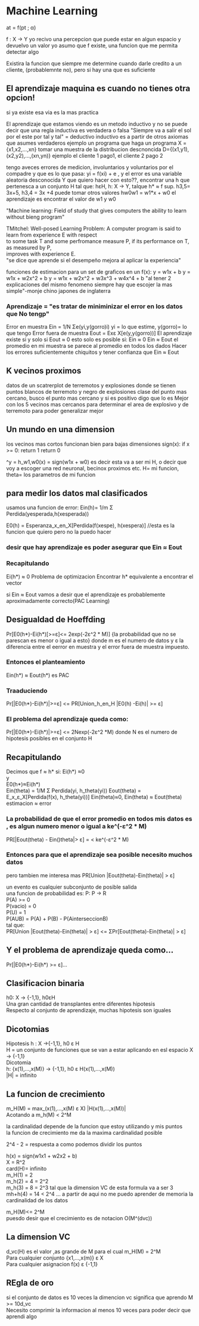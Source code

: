 # Machine Learning
at = f(pt ; α)

f : X -> Y yo recivo una percepcion que puede estar en algun espacio y devuelvo un valor
yo asumo que f existe, una funcion que me permita detectar algo

Existira la funcion que siempre me determine cuando darle credito a un cliente, (probablemnte no), pero si hay una que es suficiente

## El aprendizaje maquina es cuando no tienes otra opcion!
si ya existe esa via es la mas practica

El aprendizaje que estamos viendo es un metodo inductivo y no se puede decir que una regla inductiva es verdadera o falsa
"Siempre va a salir el sol por el este por tal y tal" = deductivo
inductivo es a partir de otros axiomas que asumes verdaderos 
 ejemplo un programa que haga un programa
 X = {x1,x2,...,xn}
 tomar una muestra de la distribucion descnoncida
 D={(x1,y1),(x2,y2),...,(xn,yn)} ejemplo el cliente 1 pago1, el cliente 2 pago 2

 tengo aveces errores de medicion, involuntarios y voluntarios por el compadre
 y que es lo que pasa:
  yi = f(xi) + e , y el error es una variable aleatoria desconocida
  Y que quiero hacer con esto??, encontrar una h que pertenesca a un conjunto H tal que:
  hεH, h: X -> Y, talque h* ≈ f
  sup. h3,5= 3x+5, h3,4 = 3x +4 puede tomar otros valores
  hw0w1 = w1*x + w0
  el aprendizaje es encontrar el valor de w1 y w0

  "Machine learning: Field of study that gives computers the ability to learn without bieng program"

  TMitchel:
    Well-posed Learning Problem: A computer program is said to learn from experience E with respect  
    to some task T and some perfromance measure P, if its performance on T, as measured by P,  
    improves with experience E.  
    "se dice que aprende si el desempeño mejora al aplicar la experiencia"

funciones de estimacion para un set de graficos en un f(x):
  y = w1x + b
  y = w1x + w2x^2 + b
  y = w1x + w2x^2 + w3x^3 + w4x^4 + b
  "al tener 2 explicaciones del mismo fenomeno siempre hay que escojer la mas simple"-monje chino japones de inglaterra
### Aprendizaje = "es tratar de miniminizar el error en los datos que No tengp"

Error en muestra Ein = 1/N Σe(yi,y(gorro)i) yi = lo que estime, y(gorro)= lo que tengo
Error fuera de muestra Eout = Exε X[e(y,y(gorro))]
El aprendizaje existe si y solo si Eout ≈ 0
esto solo es posible si:
   Ein ≈ 0
   Ein ≈ Eout el promedio en mi muestra se parece al promedio en todos los dados
   Hacer los errores suficientemente chiquitos y tener confianza que Ein ≈ Eout

## K vecinos proximos
datos de un scatrerplot de terremotos y explosiones donde se tienen puntos blancos de terremoto y negro de explosiones
clase del punto mas cercano, busco el punto mas cercano y si es positivo digo que lo es
Mejor con los 5 vecinos mas cercanos para determinar el area de explosivo y de terremoto para poder generalizar mejor


 ## Un mundo en una dimension
 los vecinos mas cortos funcionan bien para bajas dimensiones
  sign(x):
     if x >= 0:
      return 1
     return 0
  
 ^y = h_w1,w0(x) = sign(w1x + w0)
es decir esta va a ser mi H, o decir que voy a escoger una red neuronal, becinox proximos etc.
H= mi funcion, theta= los parametros de mi funcion

## para medir los datos mal clasificados
usamos una funcion de error:
   Ein(h)= 1/m Σ Perdida(yesperada,h(xesperada))

E0(h) = Esperanza_x_en_X[Perdida(f(xespe), h(xespera)] //esta es la funcion que quiero pero no la puedo hacer

### desir que hay aprendizaje es poder asegurar que Ein ≈ Eout

### Recapitulando
Ei(h*) ≈ 0
Problema de optimizacion
Encontrar h* equivalente a encontrar el vector

si Ein ≈ Eout vamos a desir que el aprendizaje es probablemente aproximadamente correcto(PAC Learning)

## Desigualdad de Hoeffding
Pr[E0(h*)-Ei(h*)[>=ε]<= 2exp(-2ε^2 * M)]
{la probabilidad que no se parescan es menor o igual a esto}
donde m es el numero de datos y ε la diferencia entre el eerror en  muestra y el error fuera de muestra impuesto.

### Entonces el planteamiento
Ein(h*) ≈ Eout(h*) es PAC

### Traaduciendo
Pr[|E0(h*)-Ei(h*)|>=ε] <= PR[Union_h_en_H |E0(h) -Ei(h)| >= ε]

### El problema del aprendizaje queda como:
Pr[|E0(h*)-Ei(h*)|>=ε] <= 2Nexp(-2ε^2 *M)
donde N es el numero de hipotesis posibles en el conjunto H

## Recapitulando
Decimos que f ≈ h* si:
      Ei(h*) ≈0  
      y  
      E0(h*)≈Ei(h*)  
 Ein(theta) = 1/M Σ Perdida(yi, h_theta(yi))
 Eout(theta) = E_x_ε_X[Perdida(f(x), h_theta(yi))]
Ein(theta)≈0, Ein(theta) ≈ Eout(theta)  
              estimacion ≈ error  
 ### La probabilidad de que el error promedio en todos mis datos es , es algun numero menor o igual a ke^(-ε^2 * M)
PR[|Eout(theta) - Ein()theta|> ε] = < ke^(-ε^2 * M)  

### Entonces para que el aprendizaje sea posible necesito muchos datos
pero tambien me interesa mas
PR[Union |Eout(theta)-Ein(theta)| > ε]

un evento es cualquier subconjunto de posible salida  
una funcion de probabilidad es:
P: P -> R  
P(A) >= 0  
P(vacio) = 0  
P(U) = 1  
P(AUB) = P(A) + P(B) - P(AinterseccionB)  
tal que:  
PR[Union |Eout(theta)-Ein(theta)| > ε] <= ΣPr[Eout(theta)-Ein(theta)| > ε]  
## Y el problema de aprendizaje queda como...
Pr[|E0(h*)-Ei(h*) >= ε]...

## Clasificacion binaria
h0: X -> {-1,1}, h0εH  
Una gran cantidad de transplantes entre diferentes hipotesis  
Respecto al conjunto de aprendizaje, muchas hipotesis son iguales  

## Dicotomias
Hipotesis h : X ->{-1,1}, h0 ε H  
H = un conjunto de funciones que se van a estar aplicando en esl espacio X -> {-1,1}  
Dicotomia  
h: {x(1),...,x(M)} -> {-1,1}, h0 ε H(x(1),...,x(M))  
|H| = infinito  

## La funcion de crecimiento
m_H(M) = max_(x(1),...,x(M) ε X) |H(x(1),...,x(M))|  
Acotando a m_h(M) < 2^M  

la cardinalidad depende de la funcion que estoy utilizando y mis puntos  
la funcion de crecimiento me da la maxima cardinalidad posible  

2^4 - 2 = respuesta a como podemos dividir los puntos

h(x) = sign(w1x1 + w2x2 + b)  
X = R^2  
card(H)= infinito  
m_H(1) = 2  
m_h(2) = 4 = 2^2   
m_h(3) = 8 = 2^3  tal que la dimension VC de esta formula va  a ser 3  
mh+h(4) = 14 < 2^4 ... a partir de aqui no me puedo aprender de memoria la cardinalidad de los datos  

m_H(M)<= 2^M  
puesdo desir que el crecimiento es de notacion O(M^(dvc))
## La dimension VC  
d_vc(H) es el valor ,as grande de M para el cual m_H(M) = 2^M  
Para cualquier conjunto {x1,...,x(m)} ε X  
Para cualquier asignacion f(x) ε {-1,1}  

## REgla de oro
si el conjunto de datos es 10 veces la dimencion vc significa que aprendo
M >= 10d_vc  
Necesito comprimir la informacion al menos 10 veces para poder decir que aprendi algo  
